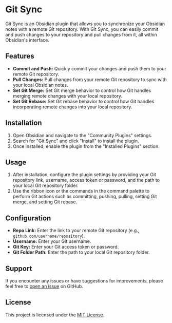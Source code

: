 # Git Sync

Git Sync is an Obsidian plugin that allows you to synchronize your Obsidian notes with a remote Git repository. With Git Sync, you can easily commit and push changes to your repository and pull changes from it, all within Obsidian's interface.

## Features

- **Commit and Push:** Quickly commit your changes and push them to your remote Git repository.
- **Pull Changes:** Pull changes from your remote Git repository to sync with your local Obsidian notes.
- **Set Git Merge:** Set Git merge behavior to control how Git handles merging remote changes with your local repository.
- **Set Git Rebase:** Set Git rebase behavior to control how Git handles incorporating remote changes into your local repository.

## Installation

1. Open Obsidian and navigate to the "Community Plugins" settings.
2. Search for "Git Sync" and click "Install" to install the plugin.
3. Once installed, enable the plugin from the "Installed Plugins" section.

## Usage

1. After installation, configure the plugin settings by providing your Git repository link, username, access token or password, and the path to your local Git repository folder.
2. Use the ribbon icon or the commands in the command palette to perform Git actions such as committing, pushing, pulling, setting Git merge, and setting Git rebase.

## Configuration

- **Repo Link:** Enter the link to your remote Git repository (e.g., `github.com/username/repository`).
- **Username:** Enter your Git username.
- **Git Key:** Enter your Git access token or password.
- **Git Folder Path:** Enter the path to your local Git repository folder.

## Support

If you encounter any issues or have suggestions for improvements, please feel free to [open an issue](https://github.com/Caitex212/Git-Sync/issues) on GitHub.

## License

This project is licensed under the [MIT License](LICENSE).